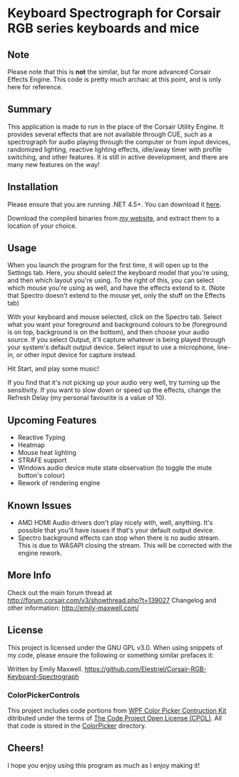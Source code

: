 Keyboard Spectrograph for Corsair RGB series keyboards and mice
===============================================================

Note
----
Please note that this is **not** the similar, but far more advanced Corsair Effects Engine. This code is pretty much archaic at this point, and is only here for reference.

Summary
-------
This application is made to run in the place of the Corsair Utility Engine. It provides several effects that are not available through CUE, such as a spectrograph for audio playing through the computer or from input devices, randomized lighting, reactive lighting effects, idle/away timer with profile switching, and other features. It is still in active development, and there are many new features on the way!

Installation
------------
Please ensure that you are running .NET 4.5+. You can download it <a href="http://www.microsoft.com/en-ca/download/details.aspx?id=30653">here</a>.

Download the compiled binaries from <a href="http://emily-maxwell.com/?page=keyboardspectro">my website</a>, and extract them to a location of your choice.

Usage
-----
When you launch the program for the first time, it will open up to the Settings tab. Here, you should select the keyboard model that you're using, and then which layout you're using. To the right of this, you can select which mouse you're using as well, and have the effects extend to it. (Note that Spectro doesn't extend to the mouse yet, only the stuff on the Effects tab)

With your keyboard and mouse selected, click on the Spectro tab. Select what you want your foreground and background colours to be (foreground is on top, background is on the bottom), and then choose your audio source. If you select Output, it'll capture whatever is being played through your system's default output device. Select input to use a microphone, line-in, or other input device for capture instead.

Hit Start, and play some music!

If you find that it's not picking up your audio very well, try turning up the sensitivity. If you want to slow down or speed up the effects, change the Refresh Delay (my personal favourite is a value of 10).

Upcoming Features
-----------------
- Reactive Typing
- Heatmap
- Mouse heat lighting
- STRAFE support
- Windows audio device mute state observation (to toggle the mute button's colour)
- Rework of rendering engine

Known Issues
------------
- AMD HDMI Audio drivers don't play nicely with, well, anything. It's possible that you'll have issues if that's your default output device.
- Spectro background effects can stop when there is no audio stream. This is due to WASAPI closing the stream. This will be corrected with the engine rework.

More Info
---------
Check out the main forum thread at http://forum.corsair.com/v3/showthread.php?t=139027
Changelog and other information: http://emily-maxwell.com/

License
-------
This project is licensed under the GNU GPL v3.0. When using snippets of my code, please ensure the following or something similar prefaces it:

Written by Emily Maxwell. https://github.com/Elestriel/Corsair-RGB-Keyboard-Spectrograph

### ColorPickerControls

This project includes code portions from [WPF Color Picker Contruction
Kit][color-picker] ditributed under the terms of [The Code Project Open License
(CPOL)][cpol]. All that code is stored in the [ColorPicker][colorpicker-src] directory.

Cheers!
-------
I hope you enjoy using this program as much as I enjoy making it!

[colorpicker-src]: ColorPicker/

[cpol]: https://www.codeproject.com/info/cpol10.aspx
[color-picker]: https://www.codeproject.com/Articles/131708/WPF-Color-Picker-Construction-Kit
